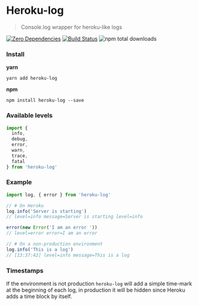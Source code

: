 # Heroku-log
> Console.log wrapper for heroku-like logs

[![Zero Dependencies](https://img.shields.io/badge/zero-dependencies-brightgreen.svg)]()
[![Build Status](https://travis-ci.org/entwicklerstube/heroku-log.svg?branch=master)](https://travis-ci.org/entwicklerstube/heroku-log)
![npm total downloads](https://img.shields.io/npm/dt/heroku-log.svg)

### Install
**yarn**
```
yarn add heroku-log
```

**npm**
```
npm install heroku-log --save
```

### Available levels
```js
import {
  info,
  debug,
  error,
  warn,
  trace,
  fatal
} from 'heroku-log'
```

### Example
```js
import log, { error } from 'heroku-log'

// # On Heroku
log.info('Server is starting')
// level=info message=Server is starting level=info

error(new Error('I am an error '))
// level=error error=I am an error

// # On a non-production environment
log.info('This is a log')
// [13:37:42] level=info message=This is a log
```

### Timestamps
If the environment is not production `heroku-log` will add a simple time-mark at the beginning of each log, in production it will be hidden since Heroku adds a time block by itself.
